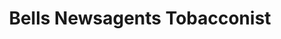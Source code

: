 ---
title: "Bells Newsagents Tobacconist"
url: /belfast/bells-newsagents-tobacconist/
shop: convenience
---